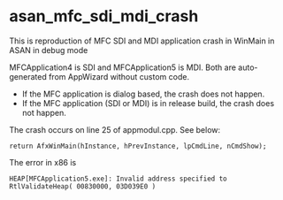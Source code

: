 # asan_mfc_sdi_mdi_crash
This is reproduction of MFC SDI and MDI application crash in WinMain in ASAN in debug mode

MFCApplication4 is SDI and MFCApplication5 is MDI. Both are auto-generated from AppWizard without custom code.

* If the MFC application is dialog based, the crash does not happen.
* If the MFC application (SDI or MDI) is in release build, the crash does not happen.

The crash occurs on line 25 of appmodul.cpp. See below:

```
return AfxWinMain(hInstance, hPrevInstance, lpCmdLine, nCmdShow);
```

The error in x86 is 

```
HEAP[MFCApplication5.exe]: Invalid address specified to RtlValidateHeap( 00830000, 03D039E0 )
```